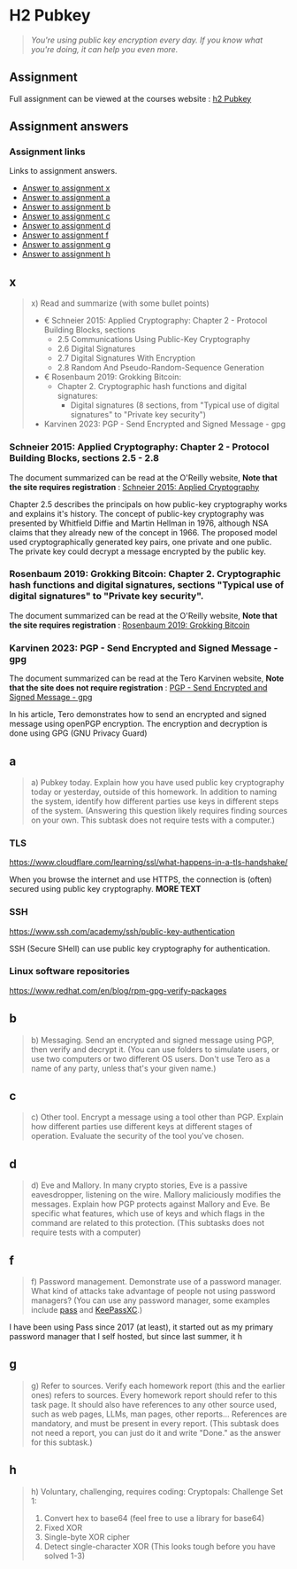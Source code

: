 # H2 Pubkey

>*You're using public key encryption every day. If you know what you're doing, it can help you even more.*

## Assignment

Full assignment can be viewed at the courses website : [h2 Pubkey](https://terokarvinen.com/trust-to-blockchain/#h2-pubkey)

## Assignment answers

### Assignment links

Links to assignment answers.

- [Answer to assignment x](h2_Pubkey.md#x)
- [Answer to assignment a](h2_Pubkey.md#a)
- [Answer to assignment b](h2_Pubkey.md#b)
- [Answer to assignment c](h2_Pubkey.md#c)
- [Answer to assignment d](h2_Pubkey.md#d)
- [Answer to assignment f](h2_Pubkey.md#f)
- [Answer to assignment g](h2_Pubkey.md#g)
- [Answer to assignment h](h2_Pubkey.md#h)

## x

>x) Read and summarize (with some bullet points)
>- € Schneier 2015: Applied Cryptography: Chapter 2 - Protocol Building Blocks, sections
>    - 2.5 Communications Using Public-Key Cryptography
>    - 2.6 Digital Signatures
>    - 2.7 Digital Signatures With Encryption
>    - 2.8 Random And Pseudo-Random-Sequence Generation
>- € Rosenbaum 2019: Grokking Bitcoin:
>    - Chapter 2. Cryptographic hash functions and digital signatures:
>        - Digital signatures (8 sections, from "Typical use of digital signatures" to "Private key security")
>- Karvinen 2023: PGP - Send Encrypted and Signed Message - gpg

### Schneier 2015: Applied Cryptography: Chapter 2 - Protocol Building Blocks, sections 2.5 - 2.8

The document summarized can be read at the O'Reilly website, **Note that the site requires registration**  : [Schneier 2015: Applied Cryptography](https://learning.oreilly.com/library/view/applied-cryptography-protocols/9781119096726/10_chap02.html#chap02-sec005)

Chapter 2.5 describes the principals on how public-key cryptography works and explains it's history. The concept of public-key cryptography was presented by Whitfield Diffie and Martin Hellman in 1976, although NSA claims that they already new of the concept in 1966. The proposed model used cryptographically generated key pairs, one private and one public. The private key could decrypt a message encrypted by the public key.


### Rosenbaum 2019: Grokking Bitcoin: Chapter 2. Cryptographic hash functions and digital signatures, sections "Typical use of digital signatures" to "Private key security".

The document summarized can be read at the O'Reilly website, **Note that the site requires registration**  : [Rosenbaum 2019: Grokking Bitcoin](https://learning.oreilly.com/library/view/grokking-bitcoin/9781617294648/OEBPS/Text/kindle_split_011.html#ch02lev2sec8)


### Karvinen 2023: PGP - Send Encrypted and Signed Message - gpg

The document summarized can be read at the Tero Karvinen website, **Note that the site  does not require registration**  : [PGP - Send Encrypted and Signed Message - gpg](https://terokarvinen.com/2023/pgp-encrypt-sign-verify/)

In his article, Tero demonstrates how to send an encrypted and signed message using openPGP encryption. The encryption and decryption is done using GPG (GNU Privacy Guard)



## a

>a) Pubkey today. Explain how you have used public key cryptography today or yesterday, outside of this homework. In addition to naming the system, identify how different parties use keys in different steps of the system. (Answering this question likely requires finding sources on your own. This subtask does not require tests with a computer.)

### TLS

https://www.cloudflare.com/learning/ssl/what-happens-in-a-tls-handshake/

When you browse the internet and use HTTPS, the connection is (often) secured using public key cryptography. **MORE TEXT**

### SSH

https://www.ssh.com/academy/ssh/public-key-authentication

SSH (Secure SHell) can use public key cryptography for authentication.

### Linux software repositories

https://www.redhat.com/en/blog/rpm-gpg-verify-packages


## b

>b) Messaging. Send an encrypted and signed message using PGP, then verify and decrypt it. (You can use folders to simulate users, or use two computers or two different OS users. Don't use Tero as a name of any party, unless that's your given name.)

## c

>c) Other tool. Encrypt a message using a tool other than PGP. Explain how different parties use different keys at different stages of operation. Evaluate the security of the tool you've chosen.

## d

>d) Eve and Mallory. In many crypto stories, Eve is a passive eavesdropper, listening on the wire. Mallory maliciously modifies the messages. Explain how PGP protects against Mallory and Eve. Be specific what features, which use of keys and which flags in the command are related to this protection. (This subtasks does not require tests with a computer)

## f

>f) Password management. Demonstrate use of a password manager. What kind of attacks take advantage of people not using password managers? (You can use any password manager, some examples include [pass](https://www.passwordstore.org/) and [KeePassXC](https://keepassxc.org/).)

I have been using Pass since 2017 (at least), it started out as my primary password manager that I self hosted, but since last summer, it h 

## g

>g) Refer to sources. Verify each homework report (this and the earlier ones) refers to sources. Every homework report should refer to this task page. It should also have references to any other source used, such as web pages, LLMs, man pages, other reports... References are mandatory, and must be present in every report. (This subtask does not need a report, you can just do it and write "Done." as the answer for this subtask.)

## h

>h) Voluntary, challenging, requires coding: Cryptopals: Challenge Set 1:
>1. Convert hex to base64 (feel free to use a library for base64)
>2. Fixed XOR
>3. Single-byte XOR cipher
>4. Detect single-character XOR (This looks tough before you have solved 1-3)